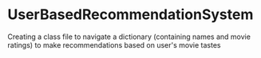 # UserBasedRecommendationSystem
Creating a class file to navigate a dictionary (containing names and movie ratings) to make recommendations based on user's movie tastes
